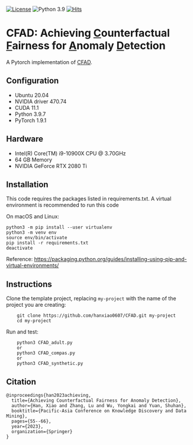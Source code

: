 [![License](https://img.shields.io/badge/License-MIT-red.svg)](https://github.com/hanxiao0607/CFAD/blob/main/LICENSE)
![Python 3.9](https://img.shields.io/badge/python-3.9-blue.svg)
[![Hits](https://hits.seeyoufarm.com/api/count/incr/badge.svg?url=https%3A%2F%2Fgithub.com%2Fhanxiao0607%2FCFAD&count_bg=%2379C83D&title_bg=%23555555&icon=&icon_color=%23E7E7E7&title=hits&edge_flat=false)](https://hits.seeyoufarm.com)

# CFAD: Achieving <u>C</u>ounterfactual <u>F</u>airness for <u>A</u>nomaly <u>D</u>etection

A Pytorch implementation of [CFAD](https://arxiv.org/abs/2303.02318).

## Configuration
- Ubuntu 20.04
- NVIDIA driver 470.74
- CUDA 11.1
- Python 3.9.7
- PyTorch 1.9.1

##  Hardware
- Intel(R) Core(TM) i9-10900X CPU @ 3.70GHz
- 64 GB Memory
- NVIDIA GeForce RTX 2080 Ti


## Installation
This code requires the packages listed in requirements.txt.
A virtual environment is recommended to run this code

On macOS and Linux:  
```
python3 -m pip install --user virtualenv
python3 -m venv env
source env/bin/activate
pip install -r requirements.txt
deactivate
```
Reference: https://packaging.python.org/guides/installing-using-pip-and-virtual-environments/

## Instructions
Clone the template project, replacing ``my-project`` with the name of the project you are creating:

        git clone https://github.com/hanxiao0607/CFAD.git my-project
        cd my-project

Run and test:

        python3 CFAD_adult.py
        or
        python3 CFAD_compas.py
        or
        python3 CFAD_synthetic.py

## Citation
```
@inproceedings{han2023achieving,
  title={Achieving Counterfactual Fairness for Anomaly Detection},
  author={Han, Xiao and Zhang, Lu and Wu, Yongkai and Yuan, Shuhan},
  booktitle={Pacific-Asia Conference on Knowledge Discovery and Data Mining},
  pages={55--66},
  year={2023},
  organization={Springer}
}
```
